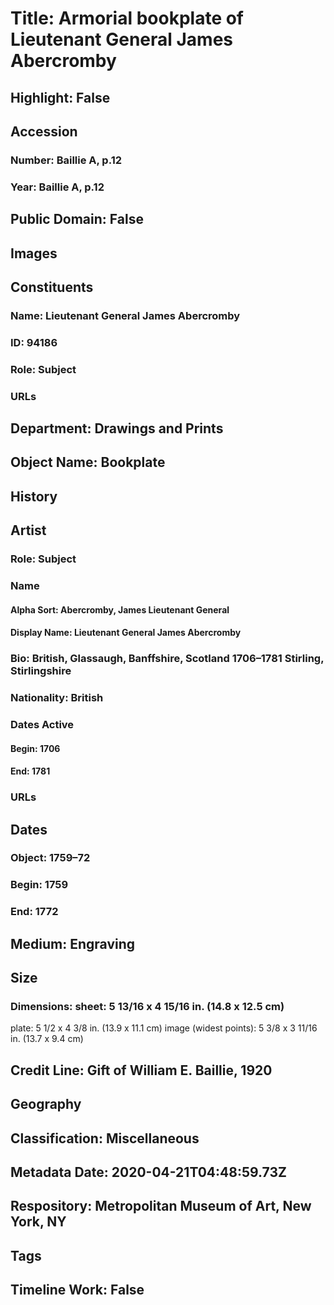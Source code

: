 # Title: Armorial bookplate of Lieutenant General James Abercromby
## Highlight: False
## Accession
### Number: Baillie A, p.12
### Year: Baillie A, p.12
## Public Domain: False
## Images
## Constituents
### Name: Lieutenant General James Abercromby
### ID: 94186
### Role: Subject
### URLs
## Department: Drawings and Prints
## Object Name: Bookplate
## History
## Artist
### Role: Subject
### Name
#### Alpha Sort: Abercromby, James Lieutenant General
#### Display Name: Lieutenant General James Abercromby
### Bio: British, Glassaugh, Banffshire, Scotland 1706–1781 Stirling, Stirlingshire
### Nationality: British
### Dates Active
#### Begin: 1706
#### End: 1781
### URLs
## Dates
### Object: 1759–72
### Begin: 1759
### End: 1772
## Medium: Engraving
## Size
### Dimensions: sheet: 5 13/16 x 4 15/16 in. (14.8 x 12.5 cm)
plate: 5 1/2 x 4 3/8 in. (13.9 x 11.1 cm)
image (widest points): 5 3/8 x 3 11/16 in. (13.7 x 9.4 cm)
## Credit Line: Gift of William E. Baillie, 1920
## Geography
## Classification: Miscellaneous
## Metadata Date: 2020-04-21T04:48:59.73Z
## Respository: Metropolitan Museum of Art, New York, NY
## Tags
## Timeline Work: False